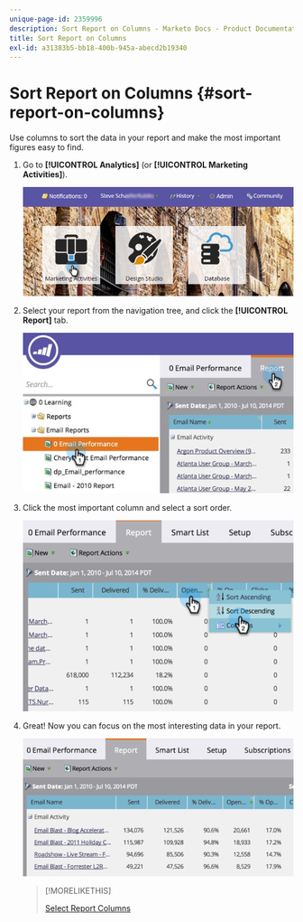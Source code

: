 ```yaml
---
unique-page-id: 2359996
description: Sort Report on Columns - Marketo Docs - Product Documentation
title: Sort Report on Columns
exl-id: a31383b5-bb18-400b-945a-abecd2b19340
---
```

# Sort Report on Columns {#sort-report-on-columns}

Use columns to sort the data in your report and make the most important figures easy to find.

1. Go to **[!UICONTROL Analytics]** (or **[!UICONTROL Marketing Activities]**).

   ![](assets/login-marketing-activities.png)

1. Select your report from the navigation tree, and click the **[!UICONTROL Report]** tab.

   ![](assets/reports2.jpg)

1. Click the most important column and select a sort order.

   ![](assets/image2014-9-16-10-3a47-3a46.png)

1. Great! Now you can focus on the most interesting data in your report.

   ![](assets/image2014-9-16-10-3a47-3a50.png)

   >[!MORELIKETHIS]
   >
   >[Select Report Columns](/help/marketo/product-docs/reporting/basic-reporting/editing-reports/select-report-columns.md)
